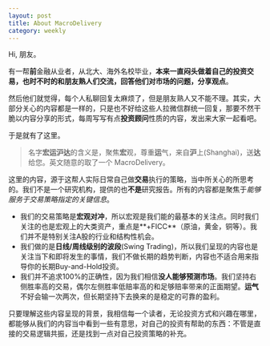 ```yaml
---
layout: post
title: About MacroDelivery
category: weekly
---
```


Hi, 朋友。

有一帮**前**金融从业者，从北大、海外名校毕业，**本来一直闷头做着自己的投资交易，也时不时的和朋友熟人们交流，回答他们对市场的问题，分享观点**。

然后他们就觉得，每个人私聊回复太麻烦了，但是朋友熟人又不能不理。其实，大部分关心的内容都是一样的，只是也不好给这些人拉微信群统一回复，那要不然干脆以内容分享的形式，每周写写有点**投资顾问**性质的内容，发出来大家一起看吧。

于是就有了这里。

> 名字**宏运沪达**的含义是，聚焦**宏**观，尊重**运**气，来自**沪**上(Shanghai)，送**达**给您。英文随意的取了一个 MacroDelivery。

这里的内容，源于这帮人实际日常自己做**交易**执行的策略，当中所关心的所思考的。我们不是一个研究机构，提供的也**不是**研究报告。所有的内容都是聚焦于*能够服务于交易策略指定的关键信息*。

- 我们的交易策略是**宏观对冲**，所以宏观是我们能的最基本的关注点。同时我们关注的也是宏观上的大类资产，重点是**+FICC**（原油，黄金，铜等）。我们并不是特别关注A股的行业和结构性机会。
- 我们做的是**日线/周线级别的波段**(Swing Trading)，所以我们呈现的内容也是关注当下和即将发生的事情，我们不做长期的趋势判断，内容也不适合用来指导你的长期Buy-and-Hold投资。
- 我们并不追求100%的正确性，因为我们相信**没人能够预测市场**。我们坚持右侧胜率高的交易，偶尔左侧胜率低赔率高的和足够赔率带来的正面期望。**运气**不好会输一次两次，但长期坚持下去换来的是稳定的可靠的盈利。

只要理解这些内容呈现的背景，我相信每一个读者，无论投资方式和兴趣在哪里，都能够从我们的内容当中看到一些有意思，对自己的投资有帮助的东西：不管是直接的交易逻辑共振，还是找到一点对自己投资策略的补充。